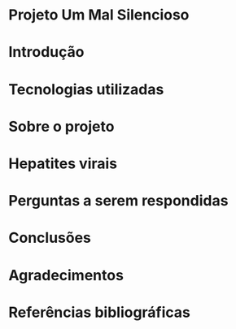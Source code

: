 # Projeto Um Mal Silencioso

# Introdução

# Tecnologias utilizadas

# Sobre o projeto

# Hepatites virais

# Perguntas a serem respondidas

# Conclusões 

# Agradecimentos

# Referências bibliográficas
